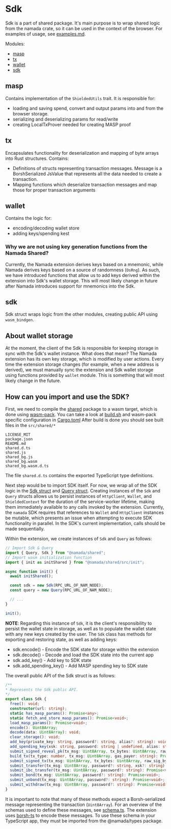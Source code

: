# Sdk

Sdk is a part of shared package. It's main purpose is to wrap shared logic from the namada crate, so it can be used in the context of the browser. For examples of usage, see [examples.md](./examples.md).

Modules:

- [masp](#masp)
- [tx](#tx)
- [wallet](#wallet)
- [sdk](#sdk)

## masp

Contains implementation of the `ShieldedUtils` trait. It is responsible for:

- loading and saving spend, convert and output params into and from the browser storage.
- serializing and deserializing params for read/write
- creating LocalTxProver needed for creating MASP proof

## tx

Encapsulates functionality for deserialization and mapping of byte arrays into Rust structures.
Contains:

- Definitions of structs representing transaction messages. Message is a BorshSerialized JsValue that represents all the data needed to create a transaction.
- Mapping functions which deserialize transaction messages and map those for proper transaction arguments

## wallet

Contains the logic for:

- encoding/decoding wallet store
- adding keys/spending kest

### Why we are not using key generation functions from the Namada Shared?

Currently, the Namada extension derives keys based on a mnemonic, while Namada derives keys based on a source of randomness (`OsRng`). As such, we have introduced functions that allow us to add keys derived within the extension into Sdk's wallet storage. This will most likely change in future after Namada introduces support for mnemonics into the Sdk.

## sdk

Sdk struct wraps logic from the other modules, creating public API using `wasm_bindgen`.

## About wallet storage

At the moment, the client of the Sdk is responsible for keeping storage in sync with the Sdk's wallet instance. What does that mean? The Namada extension has its own key storage, which is modified by user actions. Every time the extension storage changes (for example, when a new address is derived), we must manually sync the extension and Sdk wallet storage
using functions provided by `wallet` module. This is something that will most likely change in the future.

## How can you import and use the SDK?
First, we need to compile the [shared](https://github.com/anoma/namada-interface/tree/main/packages/shared/lib) package to a wasm target, which is done using [wasm-pack](https://rustwasm.github.io/wasm-pack/).
You can take a look at [build.sh](https://github.com/anoma/namada-interface/blob/main/packages/shared/scripts/build.sh) and wasm-pack specific configuration in [Cargo.toml](https://github.com/anoma/namada-interface/blob/main/packages/shared/lib/Cargo.toml)
After build is done you should see built files in the `src/shared/*`
```
LICENSE_MIT
package.json
README.md
shared.d.ts
shared.js
shared_bg.js
shared_bg.wasm
shared_bg.wasm.d.ts
```
The file `shared.d.ts` contains the exported TypeScript type definitions.

Next step would be to import SDK itself.
For now, we wrap all of the SDK logic in the [Sdk struct](https://github.com/anoma/namada-interface/blob/main/packages/shared/lib/src/sdk/mod.rs) and [Query struct](https://github.com/anoma/namada-interface/blob/main/packages/shared/lib/src/query.rs). Creating instances of the `Sdk` and `Query` structs allows us to persist instances of `HttpClient`, `Wallet`, and `ShieldedContext` for the duration of the service-worker lifetime, making them immediately available to any calls invoked by the extension. Currently, the `namada` SDK requires that references to `Wallet` and `HttpClient` instances be mutable, which presents an issue when attempting to execute SDK functionality in parallel. In the SDK's current implementation, calls should be made sequentially.

Within the extension, we create instances of `Sdk` and `Query` as follows:
```ts
// Import Sdk & Query
import { Query, Sdk } from "@namada/shared";
// Import wasm initialization function
import { init as initShared } from "@namada/shared/src/init";

async function init() {
  await initShared();

  const sdk = new Sdk(RPC_URL_OF_NAM_NODE);
  const query = new Query(RPC_URL_OF_NAM_NODE);

  // ...
}

init();
```

**NOTE**: Regarding this instance of `Sdk`, it is the client's responsibility to persist the wallet state in storage, as well as to populate the wallet state with any new keys created by the user. The `Sdk` class has methods for exporting and restoring state, as well as adding keys:

- sdk.encode() - Encode the SDK state for storage within the extension
- sdk.decode() - Decode and load the SDK state into the current app
- sdk.add_key() - Add key to SDK state
- sdk.add_spending_key() - Add MASP spending key to SDK state

The overall public API of the Sdk struct is as follows:
```ts
/**
* Represents the Sdk public API.
*/
export class Sdk {
  free(): void;
  constructor(url: string);
  static has_masp_params(): Promise<any>;
  static fetch_and_store_masp_params(): Promise<void>;
  load_masp_params(): Promise<void>;
  encode(): Uint8Array;
  decode(data: Uint8Array): void;
  clear_storage(): void;
  add_key(private_key: string, password?: string, alias?: string): void;
  add_spending_key(xsk: string, password: string | undefined, alias: string): void;
  submit_signed_reveal_pk(tx_msg: Uint8Array, tx_bytes: Uint8Array, raw_sig_bytes: Uint8Array, wrapper_sig_bytes: Uint8Array): Promise<void>;
  build_tx(tx_type: number, tx_msg: Uint8Array, gas_payer: string): Promise<any>;
  submit_signed_tx(tx_msg: Uint8Array, tx_bytes: Uint8Array, raw_sig_bytes: Uint8Array, wrapper_sig_bytes: Uint8Array): Promise<void>;
  submit_transfer(tx_msg: Uint8Array, password?: string, xsk?: string): Promise<void>;
  submit_ibc_transfer(tx_msg: Uint8Array, password?: string): Promise<void>;
  submit_bond(tx_msg: Uint8Array, password?: string): Promise<void>;
  submit_unbond(tx_msg: Uint8Array, password?: string): Promise<void>;
  submit_withdraw(tx_msg: Uint8Array, password?: string): Promise<void>;
}
```

It is important to note that many of these methods expect a Borsh-serialized message representing the transaction (`Uint8Array`). For an overview of the schemas used to define these messages, see [schema.ts](https://github.com/anoma/namada-interface/tree/main/packages/types/src/tx/schema). The extension uses [borsh-ts](https://github.com/dao-xyz/borsh-ts) to encode these messages. To use these schema in your TypeScript app, they must be imported from the @namada/types package.
